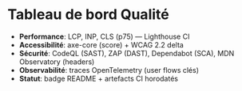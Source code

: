 # Tableau de bord Qualité

- **Performance**: LCP, INP, CLS (p75) — Lighthouse CI
- **Accessibilité**: axe-core (score) + WCAG 2.2 delta
- **Sécurité**: CodeQL (SAST), ZAP (DAST), Dependabot (SCA), MDN Observatory (headers)
- **Observabilité**: traces OpenTelemetry (user flows clés)
- **Statut**: badge README + artefacts CI horodatés
